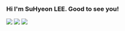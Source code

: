 ### Hi I'm SuHyeon LEE. Good to see you!

<a href="https://www.linkedin.com/in/suhyeon-lee-44a016229/" target="_blank"><img src="https://img.shields.io/badge/LinkedIn-FFFFFF?style=for-the-badge&logo=linkedin&logoColor=0A66C2"/></a>
<a href="https://www.notion.so/Lesh-e3ed231a52294ce280b692559b40a2cc" target="_blank"><img src="https://img.shields.io/badge/Notion-FFFFFF?style=for-the-badge&logo=notion&logoColor=000000"/></a>
<a href="*" target="_blank"><img src="https://img.shields.io/badge/dltngus4652@gmail.com-FFFFFF?style=plastic&logo=gmail&logoColor=EA4335"/></a>
